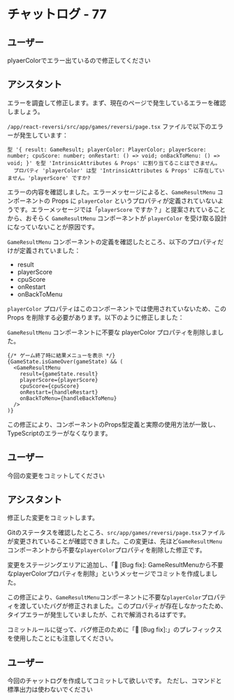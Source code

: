 # チャットログ - 77

## ユーザー
plyaerColorでエラー出ているので修正してください

## アシスタント
エラーを調査して修正します。まず、現在のページで発生しているエラーを確認しましょう。

`/app/react-reversi/src/app/games/reversi/page.tsx` ファイルで以下のエラーが発生しています：

```
型 '{ result: GameResult; playerColor: PlayerColor; playerScore: number; cpuScore: number; onRestart: () => void; onBackToMenu: () => void; }' を型 'IntrinsicAttributes & Props' に割り当てることはできません。
  プロパティ 'playerColor' は型 'IntrinsicAttributes & Props' に存在していません。'playerScore' ですか?
```

エラーの内容を確認しました。エラーメッセージによると、`GameResultMenu` コンポーネントの Props に `playerColor` というプロパティが定義されていないようです。エラーメッセージでは「`playerScore` ですか？」と提案されていることから、おそらく `GameResultMenu` コンポーネントが `playerColor` を受け取る設計になっていないことが原因です。

`GameResultMenu` コンポーネントの定義を確認したところ、以下のプロパティだけが定義されていました：
- result
- playerScore
- cpuScore
- onRestart
- onBackToMenu

`playerColor` プロパティはこのコンポーネントでは使用されていないため、この Props を削除する必要があります。以下のように修正しました：

`GameResultMenu` コンポーネントに不要な playerColor プロパティを削除しました。

```tsx
{/* ゲーム終了時に結果メニューを表示 */}
{GameState.isGameOver(gameState) && (
  <GameResultMenu
    result={gameState.result}
    playerScore={playerScore}
    cpuScore={cpuScore}
    onRestart={handleRestart}
    onBackToMenu={handleBackToMenu}
  />
)}
```

この修正により、コンポーネントのProps型定義と実際の使用方法が一致し、TypeScriptのエラーがなくなります。

## ユーザー
今回の変更をコミットしてください

## アシスタント
修正した変更をコミットします。

Gitのステータスを確認したところ、`src/app/games/reversi/page.tsx`ファイルが変更されていることが確認できました。この変更は、先ほど`GameResultMenu`コンポーネントから不要な`playerColor`プロパティを削除した修正です。

変更をステージングエリアに追加し、「🐛 [Bug fix]: GameResultMenuから不要なplayerColorプロパティを削除」というメッセージでコミットを作成しました。

この修正により、`GameResultMenu`コンポーネントに不要な`playerColor`プロパティを渡していたバグが修正されました。このプロパティが存在しなかったため、タイプエラーが発生していましたが、これで解消されるはずです。

コミットルールに従って、バグ修正のために「🐛 [Bug fix]:」のプレフィックスを使用したことにも注意してください。

## ユーザー
今回のチャットログを作成してコミットして欲しいです。
ただし、コマンドと標準出力は使わないでください